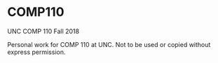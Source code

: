 # COMP110
UNC COMP 110 Fall 2018

Personal work for COMP 110 at UNC. Not to be used or copied without express permission.
